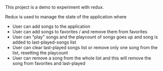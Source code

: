 This project is a demo to experiment with redux.

Redux is used to manage the state of the application where
- User can add songs to the application
- User can add songs to favorites / and remove them from favorites
- User can "play" songs and the playcount of songs goes up and song is added to last-played-songs list
- User can clear last-played songs list or remove only one song from the list, resetting the playcount 
- User can remove a song from the whole list and this will remove the song from favorites and last-played
